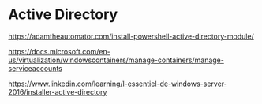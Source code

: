 # Active Directory


https://adamtheautomator.com/install-powershell-active-directory-module/

https://docs.microsoft.com/en-us/virtualization/windowscontainers/manage-containers/manage-serviceaccounts

https://www.linkedin.com/learning/l-essentiel-de-windows-server-2016/installer-active-directory
